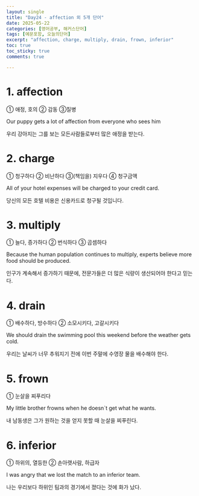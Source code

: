 ```yaml
---
layout: single
title: "Day24 - affection 외 5개 단어"
date: 2025-05-22
categories: [영어공부, 해커스단어]
tags: [예문포함, 오늘의단어]
excerpt: "affection, charge, multiply, drain, frown, inferior"
toc: true
toc_sticky: true
comments: true

---
```


# 1. affection
① 애정, 호의 ② 감동 ③질병

Our puppy gets a lot of affection from everyone who sees him

우리 강아지는 그를 보는 모든사람들로부터 많은 애정을 받는다.


# 2. charge
① 청구하다 ② 비난하다 ③(책임을) 지우다 ④ 청구금액

All of your hotel expenses will be charged to your credit card.

당신의 모든 호텔 비용은 신용카드로 청구될 것입니다.

# 3. multiply
① 늘다, 증가하다 ② 번식하다 ③ 곱셈하다

Because the human population continues to multiply, experts believe more food should be produced.

인구가 계속해서 증가하기 때문에, 전문가들은 더 많은 식량이 생산되어야 한다고 믿는다.

# 4. drain
① 배수하다, 방수하다 ② 소모시키다, 고갈시키다

We should drain the swimming pool this weekend before the weather gets cold.

우리는 날씨가 너무 추워지기 전에 이번 주말에 수영장 물을 배수해야 한다.

# 5. frown
① 눈살을 찌푸리다

My little brother frowns when he doesn`t get what he wants.

내 남동생은 그가 원하는 것을 얻지 못할 때 눈살을 찌푸린다.

# 6. inferior
① 하위의, 열등한 ② 손아랫사람, 하급자

I was angry that we lost the match to an inferior team.

나는 우리보다 하위인 팀과의 경기에서 졌다는 것에 화가 났다.